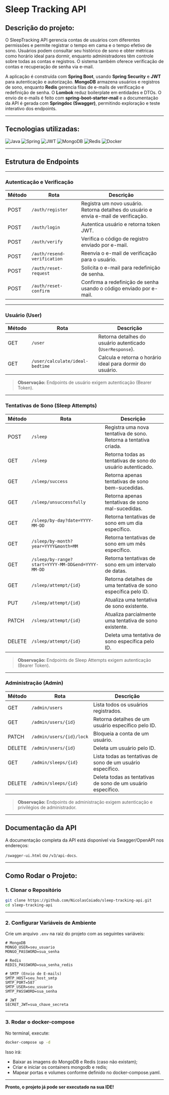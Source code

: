 #  Sleep Tracking API

## Descrição do projeto:

O SleepTracking API gerencia contas de usuários com diferentes permissões e permite registrar o tempo em cama e o tempo efetivo de sono. Usuários podem consultar seu histórico de sono e obter métricas como horário ideal para dormir, enquanto administradores têm controle sobre todas as contas e registros. O sistema também oferece verificação de contas e recuperação de senha via e-mail.

A aplicação é construída com **Spring Boot**, usando **Spring Security** e **JWT** para autenticação e autorização. **MongoDB** armazena usuários e registros de sono, enquanto **Redis** gerencia filas de e-mails de verificação e redefinição de senha. O **Lombok** reduz boilerplate em entidades e DTOs. O envio de e-mails é feito com **spring-boot-starter-mail** e a documentação da API é gerada com **Springdoc (Swagger)**, permitindo exploração e teste interativo dos endpoints.

---

## Tecnologias utilizadas:

![Java](https://img.shields.io/badge/java-%23ED8B00.svg?style=for-the-badge&logo=openjdk&logoColor=white)
![Spring](https://img.shields.io/badge/spring-%236DB33F.svg?style=for-the-badge&logo=spring&logoColor=white)
![JWT](https://img.shields.io/badge/JWT-black?style=for-the-badge&logo=JSON%20web%20tokens)
![MongoDB](https://img.shields.io/badge/MongoDB-%234ea94b.svg?style=for-the-badge&logo=mongodb&logoColor=white)
![Redis](https://img.shields.io/badge/redis-%23DD0031.svg?style=for-the-badge&logo=redis&logoColor=white)
![Docker](https://img.shields.io/badge/docker-%230db7ed.svg?style=for-the-badge&logo=docker&logoColor=white)

---

## Estrutura de Endpoints

---

### **Autenticação e Verificação**

| Método | Rota | Descrição |
|--------|------|-----------|
| POST | `/auth/register` | Registra um novo usuário. Retorna detalhes do usuário e envia e-mail de verificação. |
| POST | `/auth/login` | Autentica usuário e retorna token JWT. |
| POST | `/auth/verify` | Verifica o código de registro enviado por e-mail. |
| POST | `/auth/resend-verification` | Reenvia o e-mail de verificação para o usuário. |
| POST | `/auth/reset-request` | Solicita o e-mail para redefinição de senha. |
| POST | `/auth/reset-confirm` | Confirma a redefinição de senha usando o código enviado por e-mail. |

---

### **Usuário (User)**

| Método | Rota | Descrição |
|--------|------|-----------|
| GET | `/user` | Retorna detalhes do usuário autenticado (`UserResponse`). |
| GET | `/user/calculate/ideal-bedtime` | Calcula e retorna o horário ideal para dormir do usuário. |

> **Observação:** Endpoints de usuário exigem autenticação (Bearer Token).

---

### **Tentativas de Sono (Sleep Attempts)**

| Método | Rota | Descrição |
|--------|------|-----------|
| POST | `/sleep` | Registra uma nova tentativa de sono. Retorna a tentativa criada. |
| GET | `/sleep` | Retorna todas as tentativas de sono do usuário autenticado. |
| GET | `/sleep/success` | Retorna apenas tentativas de sono bem-sucedidas. |
| GET | `/sleep/unsuccessfully` | Retorna apenas tentativas de sono mal-sucedidas. |
| GET | `/sleep/by-day?date=YYYY-MM-DD` | Retorna tentativas de sono em um dia específico. |
| GET | `/sleep/by-month?year=YYYY&month=MM` | Retorna tentativas de sono em um mês específico. |
| GET | `/sleep/by-range?start=YYYY-MM-DD&end=YYYY-MM-DD` | Retorna tentativas de sono em um intervalo de datas. |
| GET | `/sleep/attempt/{id}` | Retorna detalhes de uma tentativa de sono específica pelo ID. |
| PUT | `/sleep/attempt/{id}` | Atualiza uma tentativa de sono existente. |
| PATCH | `/sleep/attempt/{id}` | Atualiza parcialmente uma tentativa de sono existente. |
| DELETE | `/sleep/attempt/{id}` | Deleta uma tentativa de sono específica pelo ID. |

> **Observação:** Endpoints de Sleep Attempts exigem autenticação (Bearer Token).

---

### **Administração (Admin)**

| Método | Rota | Descrição |
|--------|------|-----------|
| GET | `/admin/users` | Lista todos os usuários registrados. |
| GET | `/admin/users/{id}` | Retorna detalhes de um usuário específico pelo ID. |
| PATCH | `/admin/users/{id}/lock` | Bloqueia a conta de um usuário. |
| DELETE | `/admin/users/{id}` | Deleta um usuário pelo ID. |
| GET | `/admin/sleeps/{id}` | Lista todas as tentativas de sono de um usuário específico. |
| DELETE | `/admin/sleeps/{id}` | Deleta todas as tentativas de sono de um usuário específico. |

> **Observação:** Endpoints de administração exigem autenticação e privilégios de administrador.

---

## Documentação da API

A documentação completa da API está disponível via Swagger/OpenAPI nos endereços:

`/swagger-ui.html` ou `/v3/api-docs`.

---

## Como Rodar o Projeto:

### 1. Clonar o Repositório

```bash
git clone https://github.com/NicolasCoiado/sleep-tracking-api.git
cd sleep-tracking-api
```

---

### 2. Configurar Variáveis de Ambiente

Crie um arquivo `.env` na raiz do projeto com as seguintes variáveis:

```dotenv
# MongoDB
MONGO_USER=seu_usuario
MONGO_PASSWORD=sua_senha

# Redis
REDIS_PASSWORD=sua_senha_redis

# SMTP (Envio de E-mails)
SMTP_HOST=seu_host_smtp
SMTP_PORT=587
SMTP_USER=seu_usuario
SMTP_PASSWORD=sua_senha

# JWT
SECRET_JWT=sua_chave_secreta
```
---

### 3. Rodar o docker-compose

No terminal, execute:

```bash
docker-compose up -d
```

Isso irá:
* Baixar as imagens do MongoDB e Redis (caso não existam);
* Criar e iniciar os containers mongodb e redis;
* Mapear portas e volumes conforme definido no docker-compose.yaml.

---

**Pronto, o projeto já pode ser executado na sua IDE!**